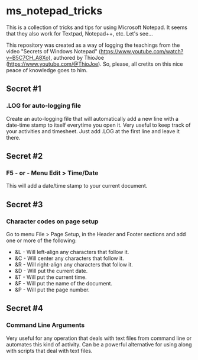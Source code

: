 # ms_notepad_tricks
This is a collection of tricks and tips for using Microsoft Notepad. It seems that they also work for Textpad, Notepad++, etc. Let's see...

This repository was created as a way of logging the teachings from the video "Secrets of Windows Notepad" (https://www.youtube.com/watch?v=B5C7CH_A8Xo), authored by ThioJoe (https://www.youtube.com/@ThioJoe). So, please, all cretits on this nice peace of knowledge goes to him.

## Secret #1
### .LOG for auto-logging file

Create an auto-logging file that will automatically add a new line with a date-time stamp to itself everytime you open it. Very useful to keep track of your activities and timesheet. Just add .LOG at the first line and leave it there.

## Secret #2
### F5 - or - Menu Edit > Time/Date

This will add a date/time stamp to your current document.

## Secret #3
### Character codes on page setup

Go to menu File > Page Setup, in the Header and Footer sections and add one or more of the following:

- &L - Will left-align any characters that follow it.
- &C - Will center any characters that follow it.
- &R - Will right-align any characters that follow it.
- &D - Will put the current date.
- &T - Will put the current time.
- &F - Will put the name of the document.
- &P - Will put the page number.


## Secret #4
### Command Line Arguments

Very useful for any operation that deals with text files from command line or automates this kind of activity. Can be a powerful alternative for using along with scripts that deal with text files.


